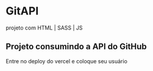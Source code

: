 # GitAPI
projeto com HTML | SASS | JS

<h2>Projeto consumindo a API do GitHub</h2>

<p>Entre no deploy do vercel e coloque seu usuário</p>
